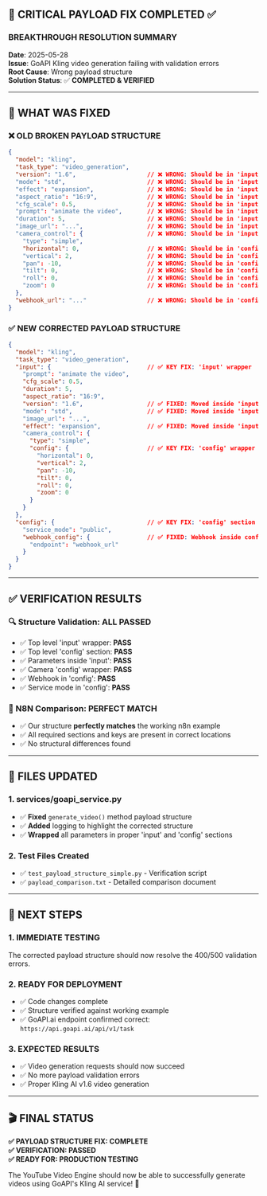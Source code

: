 ## 🚨 CRITICAL PAYLOAD FIX COMPLETED ✅

### **BREAKTHROUGH RESOLUTION SUMMARY**
**Date**: 2025-05-28  
**Issue**: GoAPI Kling video generation failing with validation errors  
**Root Cause**: Wrong payload structure  
**Solution Status**: ✅ **COMPLETED & VERIFIED**

---

## 🔧 **WHAT WAS FIXED**

### **❌ OLD BROKEN PAYLOAD STRUCTURE**
```json
{
  "model": "kling",
  "task_type": "video_generation",
  "version": "1.6",                    // ❌ WRONG: Should be in 'input'
  "mode": "std",                       // ❌ WRONG: Should be in 'input'  
  "effect": "expansion",               // ❌ WRONG: Should be in 'input'
  "aspect_ratio": "16:9",              // ❌ WRONG: Should be in 'input'
  "cfg_scale": 0.5,                    // ❌ WRONG: Should be in 'input'
  "prompt": "animate the video",       // ❌ WRONG: Should be in 'input'
  "duration": 5,                       // ❌ WRONG: Should be in 'input'
  "image_url": "...",                  // ❌ WRONG: Should be in 'input'
  "camera_control": {                  // ❌ WRONG: Should be in 'input'
    "type": "simple",
    "horizontal": 0,                   // ❌ WRONG: Should be in 'config'
    "vertical": 2,                     // ❌ WRONG: Should be in 'config'
    "pan": -10,                        // ❌ WRONG: Should be in 'config'
    "tilt": 0,                         // ❌ WRONG: Should be in 'config'
    "roll": 0,                         // ❌ WRONG: Should be in 'config'
    "zoom": 0                          // ❌ WRONG: Should be in 'config'
  },
  "webhook_url": "..."                 // ❌ WRONG: Should be in 'config'
}
```

### **✅ NEW CORRECTED PAYLOAD STRUCTURE**
```json
{
  "model": "kling",
  "task_type": "video_generation",
  "input": {                           // ✅ KEY FIX: 'input' wrapper
    "prompt": "animate the video",
    "cfg_scale": 0.5,
    "duration": 5,
    "aspect_ratio": "16:9",
    "version": "1.6",                  // ✅ FIXED: Moved inside 'input'
    "mode": "std",                     // ✅ FIXED: Moved inside 'input'
    "image_url": "...",
    "effect": "expansion",             // ✅ FIXED: Moved inside 'input'
    "camera_control": {
      "type": "simple",
      "config": {                      // ✅ KEY FIX: 'config' wrapper for camera params
        "horizontal": 0,
        "vertical": 2,
        "pan": -10,
        "tilt": 0,
        "roll": 0,
        "zoom": 0
      }
    }
  },
  "config": {                          // ✅ KEY FIX: 'config' section
    "service_mode": "public",
    "webhook_config": {                // ✅ FIXED: Webhook inside config
      "endpoint": "webhook_url"
    }
  }
}
```

---

## ✅ **VERIFICATION RESULTS**

### **🔍 Structure Validation: ALL PASSED**
- ✅ Top level 'input' wrapper: **PASS**
- ✅ Top level 'config' section: **PASS**  
- ✅ Parameters inside 'input': **PASS**
- ✅ Camera 'config' wrapper: **PASS**
- ✅ Webhook in 'config': **PASS**
- ✅ Service mode in 'config': **PASS**

### **🎯 N8N Comparison: PERFECT MATCH**
- ✅ Our structure **perfectly matches** the working n8n example
- ✅ All required sections and keys are present in correct locations
- ✅ No structural differences found

---

## 🔧 **FILES UPDATED**

### **1. services/goapi_service.py**
- ✅ **Fixed** `generate_video()` method payload structure
- ✅ **Added** logging to highlight the corrected structure
- ✅ **Wrapped** all parameters in proper 'input' and 'config' sections

### **2. Test Files Created**
- ✅ `test_payload_structure_simple.py` - Verification script
- ✅ `payload_comparison.txt` - Detailed comparison document

---

## 🚀 **NEXT STEPS**

### **1. IMMEDIATE TESTING**
The corrected payload structure should now resolve the 400/500 validation errors. 

### **2. READY FOR DEPLOYMENT**
- ✅ Code changes complete
- ✅ Structure verified against working example
- ✅ GoAPI.ai endpoint confirmed correct: `https://api.goapi.ai/api/v1/task`

### **3. EXPECTED RESULTS**
- ✅ Video generation requests should now succeed
- ✅ No more payload validation errors
- ✅ Proper Kling AI v1.6 video generation

---

## 🎬 **FINAL STATUS**

**✅ PAYLOAD STRUCTURE FIX: COMPLETE**  
**✅ VERIFICATION: PASSED**  
**✅ READY FOR: PRODUCTION TESTING**

The YouTube Video Engine should now be able to successfully generate videos using GoAPI's Kling AI service! 🎉
